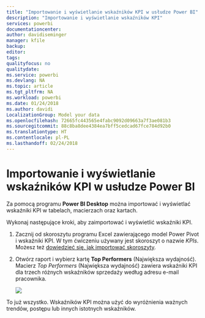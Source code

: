 ```yaml
---
title: "Importowanie i wyświetlanie wskaźników KPI w usłudze Power BI"
description: "Importowanie i wyświetlanie wskaźników KPI"
services: powerbi
documentationcenter: 
author: davidiseminger
manager: kfile
backup: 
editor: 
tags: 
qualityfocus: no
qualitydate: 
ms.service: powerbi
ms.devlang: NA
ms.topic: article
ms.tgt_pltfrm: NA
ms.workload: powerbi
ms.date: 01/24/2018
ms.author: davidi
LocalizationGroup: Model your data
ms.openlocfilehash: 72665fc443565e4fabc9092d09663a7f3ae081b3
ms.sourcegitcommit: 88c8ba8dee4384ea7bff5cedcad67fce784d92b0
ms.translationtype: HT
ms.contentlocale: pl-PL
ms.lasthandoff: 02/24/2018
---
```

# <a name="import-and-display-kpis-in-power-bi"></a>Importowanie i wyświetlanie wskaźników KPI w usłudze Power BI
Za pomocą programu **Power BI Desktop** można importować i wyświetlać wskaźniki KPI w tabelach, macierzach oraz kartach.

Wykonaj następujące kroki, aby zaimportować i wyświetlić wskaźniki KPI.

1. Zacznij od skoroszytu programu Excel zawierającego model Power Pivot i wskaźniki KPI. W tym ćwiczeniu używany jest skoroszyt o nazwie *KPIs*. Możesz też [dowiedzieć się, jak importować skoroszyty](desktop-import-excel-workbooks.md).  
2. Otwórz raport i wybierz kartę **Top Performers** (Największa wydajność).  Macierz *Top Performers* (Największa wydajność) zawiera wskaźniki KPI dla trzech różnych wskaźników sprzedaży według adresu e-mail pracownika.  
   
    ![](media/desktop-import-and-display-kpis/desktoppreviewfeatureon.jpg)

To już wszystko. Wskaźników KPI można użyć do wyróżnienia ważnych trendów, postępu lub innych istotnych wskaźników.

